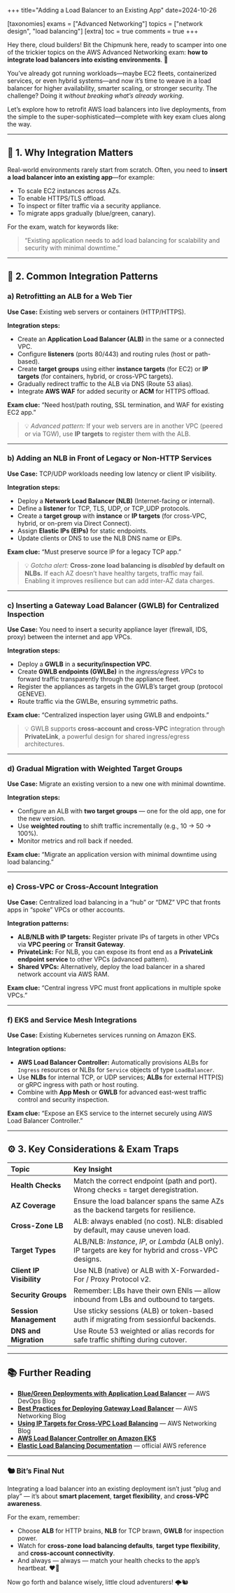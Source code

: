 +++
title="Adding a Load Balancer to an Existing App"
date=2024-10-26

[taxonomies]
exams = ["Advanced Networking"]
topics = ["network design", "load balancing"]
[extra]
toc = true
comments = true
+++

Hey there, cloud builders! Bit the Chipmunk here, ready to scamper into one of the trickier topics on the AWS Advanced Networking exam: **how to integrate load balancers into existing environments**. 🐾

You’ve already got running workloads—maybe EC2 fleets, containerized services, or even hybrid systems—and now it’s time to weave in a load balancer for higher availability, smarter scaling, or stronger security. The challenge? Doing it *without breaking what’s already working*.

<!--more-->

Let’s explore how to retrofit AWS load balancers into live deployments, from the simple to the super-sophisticated—complete with key exam clues along the way.

---

## 🧭 1. Why Integration Matters

Real-world environments rarely start from scratch. Often, you need to **insert a load balancer into an existing app**—for example:

* To scale EC2 instances across AZs.
* To enable HTTPS/TLS offload.
* To inspect or filter traffic via a security appliance.
* To migrate apps gradually (blue/green, canary).

For the exam, watch for keywords like:

> “Existing application needs to add load balancing for scalability and security with minimal downtime.”

---

## 🧩 2. Common Integration Patterns

### **a) Retrofitting an ALB for a Web Tier**

**Use Case:** Existing web servers or containers (HTTP/HTTPS).

**Integration steps:**

* Create an **Application Load Balancer (ALB)** in the same or a connected VPC.
* Configure **listeners** (ports 80/443) and routing rules (host or path-based).
* Create **target groups** using either **instance targets** (for EC2) or **IP targets** (for containers, hybrid, or cross-VPC targets).
* Gradually redirect traffic to the ALB via DNS (Route 53 alias).
* Integrate **AWS WAF** for added security or **ACM** for HTTPS offload.

**Exam clue:** “Need host/path routing, SSL termination, and WAF for existing EC2 app.”

> 💡 *Advanced pattern:* If your web servers are in another VPC (peered or via TGW), use **IP targets** to register them with the ALB.

---

### **b) Adding an NLB in Front of Legacy or Non-HTTP Services**

**Use Case:** TCP/UDP workloads needing low latency or client IP visibility.

**Integration steps:**

* Deploy a **Network Load Balancer (NLB)** (Internet-facing or internal).
* Define a **listener** for TCP, TLS, UDP, or TCP_UDP protocols.
* Create a **target group** with **instance** or **IP targets** (for cross-VPC, hybrid, or on-prem via Direct Connect).
* Assign **Elastic IPs (EIPs)** for static endpoints.
* Update clients or DNS to use the NLB DNS name or EIPs.

**Exam clue:** “Must preserve source IP for a legacy TCP app.”

> 💡 *Gotcha alert:* **Cross-zone load balancing is *disabled* by default on NLBs.**
> If each AZ doesn’t have healthy targets, traffic may fail. Enabling it improves resilience but can add inter-AZ data charges.

---

### **c) Inserting a Gateway Load Balancer (GWLB) for Centralized Inspection**

**Use Case:** You need to insert a security appliance layer (firewall, IDS, proxy) between the internet and app VPCs.

**Integration steps:**

* Deploy a **GWLB** in a **security/inspection VPC**.
* Create **GWLB endpoints (GWLBe)** in the *ingress/egress VPCs* to forward traffic transparently through the appliance fleet.
* Register the appliances as targets in the GWLB’s target group (protocol GENEVE).
* Route traffic via the GWLBe, ensuring symmetric paths.

**Exam clue:** “Centralized inspection layer using GWLB and endpoints.”

> 💡 GWLB supports **cross-account and cross-VPC** integration through **PrivateLink**, a powerful design for shared ingress/egress architectures.

---

### **d) Gradual Migration with Weighted Target Groups**

**Use Case:** Migrate an existing version to a new one with minimal downtime.

**Integration steps:**

* Configure an ALB with **two target groups** — one for the old app, one for the new version.
* Use **weighted routing** to shift traffic incrementally (e.g., 10 → 50 → 100%).
* Monitor metrics and roll back if needed.

**Exam clue:** “Migrate an application version with minimal downtime using load balancing.”

---

### **e) Cross-VPC or Cross-Account Integration**

**Use Case:** Centralized load balancing in a “hub” or “DMZ” VPC that fronts apps in “spoke” VPCs or other accounts.

**Integration patterns:**

* **ALB/NLB with IP targets:** Register private IPs of targets in other VPCs via **VPC peering** or **Transit Gateway**.
* **PrivateLink:** For NLB, you can expose its front end as a **PrivateLink endpoint service** to other VPCs (advanced pattern).
* **Shared VPCs:** Alternatively, deploy the load balancer in a shared network account via AWS RAM.

**Exam clue:** “Central ingress VPC must front applications in multiple spoke VPCs.”

---

### **f) EKS and Service Mesh Integrations**

**Use Case:** Existing Kubernetes services running on Amazon EKS.

**Integration options:**

* **AWS Load Balancer Controller:** Automatically provisions ALBs for `Ingress` resources or NLBs for `Service` objects of type `LoadBalancer`.
* Use **NLBs** for internal TCP, or UDP services; **ALBs** for external HTTP(S) or gRPC ingress with path or host routing.
* Combine with **App Mesh** or **GWLB** for advanced east-west traffic control and security inspection.

**Exam clue:** “Expose an EKS service to the internet securely using AWS Load Balancer Controller.”

---

## ⚙️ 3. Key Considerations & Exam Traps

| Topic                    | Key Insight                                                                                             |
| :----------------------- | :------------------------------------------------------------------------------------------------------ |
| **Health Checks**        | Match the correct endpoint (path and port). Wrong checks = target deregistration.                       |
| **AZ Coverage**          | Ensure the load balancer spans the same AZs as the backend targets for resilience.                      |
| **Cross-Zone LB**        | ALB: always enabled (no cost). NLB: disabled by default, may cause uneven load.                         |
| **Target Types**         | ALB/NLB: *Instance*, *IP*, or *Lambda* (ALB only). IP targets are key for hybrid and cross-VPC designs. |
| **Client IP Visibility** | Use NLB (native) or ALB with X-Forwarded-For / Proxy Protocol v2.                                       |
| **Security Groups**      | Remember: LBs have their own ENIs — allow inbound from LBs and outbound to targets.                     |
| **Session Management**   | Use sticky sessions (ALB) or token-based auth if migrating from sessionful backends.                    |
| **DNS and Migration**    | Use Route 53 weighted or alias records for safe traffic shifting during cutover.                        |

---

## 📚 Further Reading

* **[Blue/Green Deployments with Application Load Balancer](https://aws.amazon.com/blogs/devops/blue-green-deployments-with-application-load-balancer/)** — AWS DevOps Blog
* **[Best Practices for Deploying Gateway Load Balancer](https://aws.amazon.com/blogs/networking-and-content-delivery/best-practices-for-deploying-gateway-load-balancer/)** — AWS Networking Blog
* **[Using IP Targets for Cross-VPC Load Balancing](https://aws.amazon.com/blogs/networking-and-content-delivery/using-ip-targets-with-alb-and-nlb/)** — AWS Networking Blog
* **[AWS Load Balancer Controller on Amazon EKS](https://aws.amazon.com/blogs/networking-and-content-delivery/deploying-aws-load-balancer-controller-on-amazon-eks/)**
* **[Elastic Load Balancing Documentation](https://docs.aws.amazon.com/elasticloadbalancing/latest/userguide/what-is-load-balancing.html)** — official AWS reference

---

### 🐿️ Bit’s Final Nut

Integrating a load balancer into an existing deployment isn’t just “plug and play” — it’s about **smart placement**, **target flexibility**, and **cross-VPC awareness**.

For the exam, remember:

* Choose **ALB** for HTTP brains, **NLB** for TCP brawn, **GWLB** for inspection power.
* Watch for **cross-zone load balancing defaults**, **target type flexibility**, and **cross-account connectivity**.
* And always — always — match your health checks to the app’s heartbeat. ❤️‍🔥

Now go forth and balance wisely, little cloud adventurers! 🌩️🐿️
